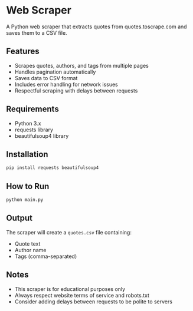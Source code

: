 # Web Scraper

A Python web scraper that extracts quotes from quotes.toscrape.com and saves them to a CSV file.

## Features
- Scrapes quotes, authors, and tags from multiple pages
- Handles pagination automatically
- Saves data to CSV format
- Includes error handling for network issues
- Respectful scraping with delays between requests

## Requirements
- Python 3.x
- requests library
- beautifulsoup4 library

## Installation
```bash
pip install requests beautifulsoup4
```

## How to Run
```bash
python main.py
```

## Output
The scraper will create a `quotes.csv` file containing:
- Quote text
- Author name
- Tags (comma-separated)

## Notes
- This scraper is for educational purposes only
- Always respect website terms of service and robots.txt
- Consider adding delays between requests to be polite to servers
